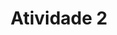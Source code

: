 ---
title: Atividade 2
topic: 1-o-que-e-html
description: Agora é sua vez!! Crie 2 tags de parágrafos com qualquer texto dentro.
order: 2
---